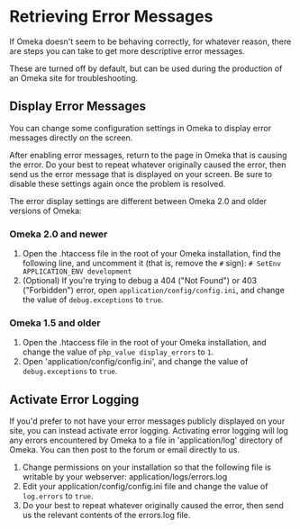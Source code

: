 Retrieving Error Messages
=========================

If Omeka doesn't seem to be behaving correctly, for whatever reason, there are steps you can take to get more descriptive error messages.

These are turned off by default, but can be used during the production of an Omeka site for troubleshooting.

Display Error Messages
---------------------------------------------------------------

You can change some configuration settings in Omeka to display error messages directly on the screen.

After enabling error messages, return to the page in Omeka that is causing the error. Do your best to repeat whatever originally caused the error, then send us the error message that is displayed on your screen. Be sure to disable these settings again once the problem is resolved.

The error display settings are different between Omeka 2.0 and older versions of Omeka:

### Omeka 2.0 and newer

1.  Open the .htaccess file in the root of your Omeka installation, find the following line, and uncomment it (that is, remove the `#` sign): `# SetEnv APPLICATION_ENV development`
2.  (Optional) If you're trying to debug a 404 ("Not Found") or 403 ("Forbidden") error, open `application/config/config.ini`, and change the value of `debug.exceptions` to `true`.

### Omeka 1.5 and older

1.  Open the .htaccess file in the root of your Omeka installation, and change the value of `php_value display_errors` to `1`.
2.  Open 'application/config/config.ini', and change the value of `debug.exceptions` to `true`.

Activate Error Logging
---------------------------------------------------------------

If you'd prefer to not have your error messages publicly displayed on your site, you can instead activate error logging. Activating error logging will log any errors encountered by Omeka to a file in 'application/log' directory of Omeka. You can then post to the forum or email directly to us.

1.  Change permissions on your installation so that the following file is writable by your webserver: application/logs/errors.log
2.  Edit your application/config/config.ini file and change the value of `log.errors` to `true`.
3.  Do your best to repeat whatever originally caused the error, then send us the relevant contents of the errors.log file.